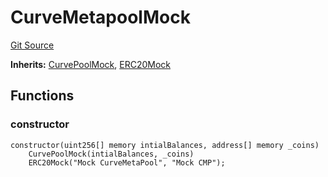# CurveMetapoolMock
[Git Source](https://github.com/larrythecucumber321/protocol/blob/77d337b8595ba96d069ded321419b36a61984170/contracts/plugins/mocks/CurveMetapoolMock.sol)

**Inherits:**
[CurvePoolMock](/contracts/plugins/mocks/CurvePoolMock.sol/contract.CurvePoolMock.md), [ERC20Mock](/contracts/plugins/mocks/ERC20Mock.sol/contract.ERC20Mock.md)


## Functions
### constructor


```solidity
constructor(uint256[] memory intialBalances, address[] memory _coins)
    CurvePoolMock(intialBalances, _coins)
    ERC20Mock("Mock CurveMetaPool", "Mock CMP");
```

